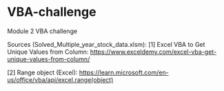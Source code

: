 # VBA-challenge
Module 2 VBA challenge


Sources (Solved_Multiple_year_stock_data.xlsm):
[1] 
Excel VBA to Get Unique Values from Column:
		https://www.exceldemy.com/excel-vba-get-unique-values-from-column/

[2]
Range object (Excel):
	https://learn.microsoft.com/en-us/office/vba/api/excel.range(object)


